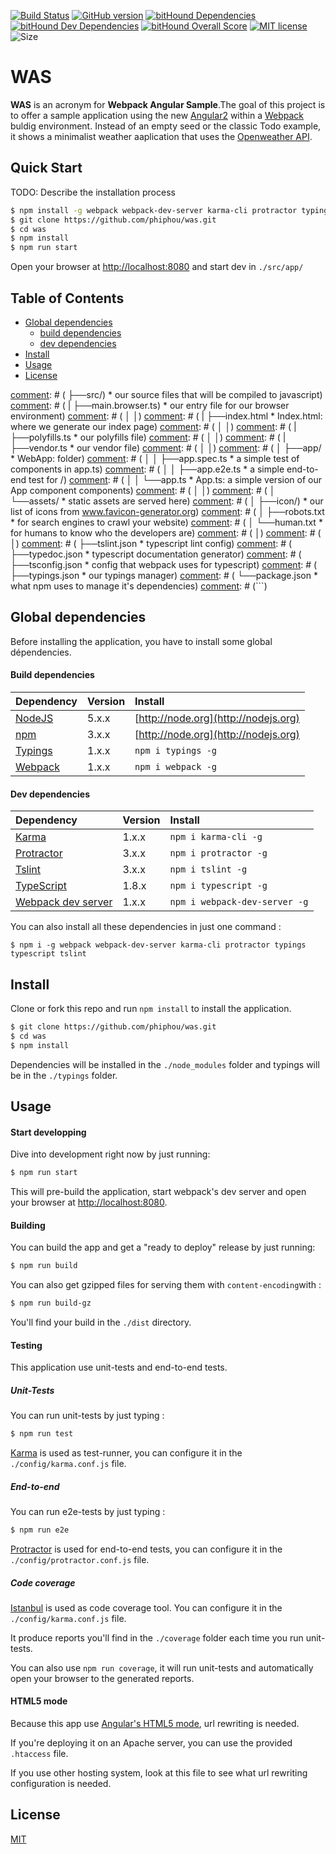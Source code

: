[![Build Status](https://api.travis-ci.org/phiphou/was.svg)](https://travis-ci.org/phiphou/was)
[![GitHub version](https://badge.fury.io/gh/phiphou%2Fwas.svg)](https://badge.fury.io/gh/phiphou%2Fwas)
[![bitHound Dependencies](https://www.bithound.io/github/phiphou/was/badges/dependencies.svg)](https://www.bithound.io/github/phiphou/was/master/dependencies/npm)
[![bitHound Dev Dependencies](https://www.bithound.io/github/phiphou/was/badges/devDependencies.svg)](https://www.bithound.io/github/phiphou/was/master/dependencies/npm)
[![bitHound Overall Score](https://www.bithound.io/github/phiphou/was/badges/score.svg)](https://www.bithound.io/github/phiphou/was)
[![MIT license](https://img.shields.io/github/license/mashape/apistatus.svg?maxAge=2592000)](http://opensource.org/licenses/MIT)
![Size](https://reposs.herokuapp.com/?path=phiphou/was)

# WAS

__WAS__ is an acronym for __Webpack Angular Sample__.The goal of this project is to offer a sample application using the new [Angular2]() within a [Webpack]() buldig environment. Instead of an empty seed or the classic Todo example, it shows a minimalist weather aaplication that uses the [Openweather API]().     


## Quick Start
TODO: Describe the installation process

```bash
$ npm install -g webpack webpack-dev-server karma-cli protractor typings typescript tslint
$ git clone https://github.com/phiphou/was.git
$ cd was
$ npm install
$ npm run start
```
Open your browser at [http://localhost:8080](http://localhost:8080) and start dev in `./src/app/`

## Table of Contents
 * [Global dependencies](#global-dependencies)
     * [build dependencies](#build-dependencies)
     * [dev dependencies](#dev-dependencies)
 * [Install](#install)
 * [Usage](#usage)
 * [License](#license)

[comment]: # (## File Structure)
[comment]: # (```)
[comment]: # (angular2-webpack-starter/ )
[comment]: # ( ├──config/                    * our configuration)
[comment]: # ( |   ├──helpers.js             * helper functions for our configuration files)
[comment]: # ( |   ├──spec-bundle.js         * ignore this magic that sets up our angular 2 testing environment )
[comment]: # ( |   ├──karma.conf.js          * karma config for our unit tests )
[comment]: # ( |   ├──protractor.conf.js     * protractor config for our end-to-end tests )
[comment]: # ( │   ├──webpack.dev.js         * our development webpack config)
[comment]: # ( │   ├──webpack.prod.js        * our production webpack config)
[comment]: # ( │   └──webpack.test.js        * our testing webpack config)
[comment]: # ( │ )
[comment]: # ( ├──src/)                       * our source files that will be compiled to javascript)
[comment]: # ( |   ├──main.browser.ts)        * our entry file for our browser environment)
[comment]: # ( │   │)
[comment]: # ( |   ├──index.html             * Index.html: where we generate our index page)
[comment]: # ( │   │)
[comment]: # ( |   ├──polyfills.ts           * our polyfills file)
[comment]: # ( │   │)
[comment]: # ( |   ├──vendor.ts               * our vendor file)
[comment]: # ( │   │)
[comment]: # ( │   ├──app/                   * WebApp: folder)
[comment]: # ( │   │   ├──app.spec.ts        * a simple test of components in app.ts)
[comment]: # ( │   │   ├──app.e2e.ts         * a simple end-to-end test for /)
[comment]: # ( │   │   └──app.ts             * App.ts: a simple version of our App component components)
[comment]: # ( │   │)
[comment]: # ( │   └──assets/                * static assets are served here)
[comment]: # ( │       ├──icon/)              * our list of icons from www.favicon-generator.org)
[comment]: # ( │       ├──robots.txt         * for search engines to crawl your website)
[comment]: # ( │       └──human.txt          * for humans to know who the developers are)
[comment]: # ( │)
[comment]: # ( │)
[comment]: # ( ├──tslint.json                * typescript lint config)
[comment]: # ( ├──typedoc.json               * typescript documentation generator)
[comment]: # ( ├──tsconfig.json              * config that webpack uses for typescript)
[comment]: # ( ├──typings.json               * our typings manager)
[comment]: # ( └──package.json               * what npm uses to manage it's dependencies)
[comment]: # (```)

## Global dependencies

Before installing the application, you have to install some global dépendencies.

#### Build dependencies

| Dependency                                    | Version | Install                              |
| :-------------------------------------------- | :------ | :----------------------------------- |
| [NodeJS](http://nodejs.org)                   | 5.x.x   | [http://node.org](http://nodejs.org) |
| [npm](http://nodejs.org)                      | 3.x.x   | [http://node.org](http://nodejs.org) |
| [Typings](https://github.com/typings/typings) | 1.x.x   | `npm i typings -g`                   |
| [Webpack](http://webpack.github.io)           | 1.x.x   | `npm i webpack -g`                   |

#### Dev dependencies

| Dependency                                         | Version | Install                       |
| :------------------------------------------------- | :------ | :---------------------------- |
| [Karma](https://github.com/karma-runner/karma-cli) | 1.x.x   | `npm i karma-cli -g`          |
| [Protractor](http://www.protractortest.org)        | 3.x.x   | `npm i protractor -g`         |
| [Tslint](https://palantir.github.io/tslint)        | 3.x.x   | `npm i tslint -g`             |
| [TypeScript](http://www.typescriptlang.org)        | 1.8.x   | `npm i typescript -g`         |
| [Webpack dev server](http://webpack.github.io)     | 1.x.x   | `npm i webpack-dev-server -g` |

You can also install all these dependencies in just one command :

`$ npm i -g webpack webpack-dev-server karma-cli protractor typings typescript tslint`

## Install

Clone or fork this repo and run `npm install` to install the application.

```bash
$ git clone https://github.com/phiphou/was.git
$ cd was
$ npm install
```
Dependencies will be installed in the `./node_modules` folder and typings will be in the `./typings` folder.

## Usage

#### Start developping

Dive into development right now by just running:
```bash
$ npm run start
```
This will pre-build the application, start webpack's dev server and open your browser at [http://localhost:8080](http://localhost:8080).

#### Building

You can build the app and get a "ready to deploy" release by just running:

```bash
$ npm run build
```
You can also get gzipped files for serving them with `content-encoding`with :

```bash
$ npm run build-gz
```
You'll find your build in the `./dist` directory.

#### Testing

This application use unit-tests and end-to-end tests.

##### Unit-Tests

You can run unit-tests by just typing :  

```bash
$ npm run test
```
[Karma](https://karma-runner.github.io/0.13/index.html) is used as test-runner, you can configure it in the `./config/karma.conf.js` file.

[comment]: # (Tests are written for Jasmine, see `./src/app/`)

##### End-to-end

You can run e2e-tests by just typing :  

```bash
$ npm run e2e
```
[Protractor](http://www.protractortest.org) is used for end-to-end tests, you can configure it in the `./config/protractor.conf.js` file.

##### Code coverage

[Istanbul](https://github.com/gotwarlost/istanbul) is used as code coverage tool. You can configure it in the `./config/karma.conf.js` file.

It produce reports you'll find in the `./coverage` folder each time you run unit-tests.

You can also use `npm run coverage`, it will run unit-tests and automatically open your browser to the generated reports.

#### HTML5 mode

Because this app use [Angular's HTML5 mode](https://angular.io/docs/js/latest/api/common/index/LocationStrategy-class.html), url rewriting is needed.

If you're deploying it on an Apache server, you can use the provided `.htaccess` file.

If you use other hosting system, look at this file to see what url rewriting configuration is needed.   

## License

[MIT](https://opensource.org/licenses/MIT)

